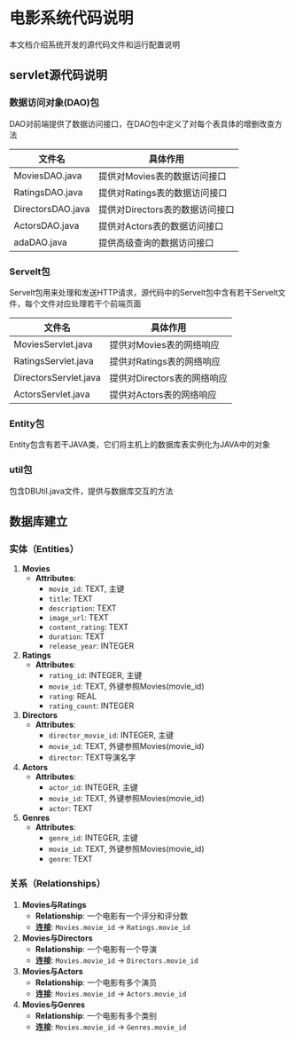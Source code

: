 # 电影系统代码说明

本文档介绍系统开发的源代码文件和运行配置说明  

## servlet源代码说明  

### 数据访问对象(DAO)包  

DAO对前端提供了数据访问接口，在DAO包中定义了对每个表具体的增删改查方法  

| 文件名            | 具体作用                        |
| ----------------- | ------------------------------- |
| MoviesDAO.java    | 提供对Movies表的数据访问接口    |
| RatingsDAO.java   | 提供对Ratings表的数据访问接口   |
| DirectorsDAO.java | 提供对Directors表的数据访问接口 |
| ActorsDAO.java    | 提供对Actors表的数据访问接口    |
| adaDAO.java       | 提供高级查询的数据访问接口      |

### Servelt包

Servelt包用来处理和发送HTTP请求，源代码中的Servelt包中含有若干Servelt文件，每个文件对应处理若干个前端页面  

| 文件名                | 具体作用                    |
| --------------------- | --------------------------- |
| MoviesServlet.java    | 提供对Movies表的网络响应    |
| RatingsServlet.java   | 提供对Ratings表的网络响应   |
| DirectorsServlet.java | 提供对Directors表的网络响应 |
| ActorsServlet.java    | 提供对Actors表的网络响应    |

### Entity包

Entity包含有若干JAVA类，它们将主机上的数据库表实例化为JAVA中的对象  

### util包

包含DBUtil.java文件，提供与数据库交互的方法  

## 数据库建立

### 实体（Entities）

1. **Movies**
   - **Attributes**:
     - `movie_id`: TEXT, 主键
     - `title`: TEXT
     - `description`: TEXT
     - `image_url`: TEXT
     - `content_rating`: TEXT
     - `duration`: TEXT
     - `release_year`: INTEGER
2. **Ratings**
   - **Attributes**:
     - `rating_id`: INTEGER, 主键
     - `movie_id`: TEXT, 外键参照Movies(movie_id)
     - `rating`: REAL
     - `rating_count`: INTEGER
3. **Directors**
   - **Attributes**:
     - `director_movie_id`: INTEGER, 主键
     - `movie_id`: TEXT, 外键参照Movies(movie_id)
     - `director`: TEXT导演名字
4. **Actors**
   - **Attributes**:
     - `actor_id`: INTEGER, 主键
     - `movie_id`: TEXT, 外键参照Movies(movie_id)
     - `actor`: TEXT
5. **Genres**
   - **Attributes**:
     - `genre_id`: INTEGER, 主键
     - `movie_id`: TEXT, 外键参照Movies(movie_id)
     - `genre`: TEXT

### 关系（Relationships）

1. **Movies与Ratings**
   - **Relationship**: 一个电影有一个评分和评分数
   - **连接**: `Movies.movie_id` -> `Ratings.movie_id`
2. **Movies与Directors**
   - **Relationship**: 一个电影有一个导演
   - **连接**: `Movies.movie_id` -> `Directors.movie_id`
3. **Movies与Actors**
   - **Relationship**: 一个电影有多个演员
   - **连接**: `Movies.movie_id` -> `Actors.movie_id`
4. **Movies与Genres**
   - **Relationship**: 一个电影有多个类别
   - **连接**: `Movies.movie_id` -> `Genres.movie_id`

